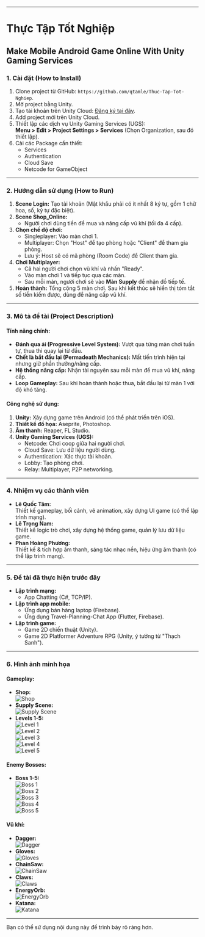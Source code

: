 
---

# Thực Tập Tốt Nghiệp
## **Make Mobile Android Game Online With Unity Gaming Services**

### **1. Cài đặt (How to Install)**
1. Clone project từ GitHub: `https://github.com/qtamle/Thuc-Tap-Tot-Nghiep`.
2. Mở project bằng Unity.
3. Tạo tài khoản trên Unity Cloud: [Đăng ký tại đây](https://login.unity.com/en/sign-up).
4. Add project mới trên Unity Cloud.
5. Thiết lập các dịch vụ Unity Gaming Services (UGS):  
   **Menu > Edit > Project Settings > Services** (Chọn Organization, sau đó thiết lập).
6. Cài các Package cần thiết: 
   - Services
   - Authentication
   - Cloud Save
   - Netcode for GameObject

---

### **2. Hướng dẫn sử dụng (How to Run)**
1. **Scene Login:** Tạo tài khoản (Mật khẩu phải có ít nhất 8 ký tự, gồm 1 chữ hoa, số, ký tự đặc biệt).
2. **Scene Shop_Online:** 
   - Người chơi dùng tiền để mua và nâng cấp vũ khí (tối đa 4 cấp).
3. **Chọn chế độ chơi:**  
   - Singleplayer: Vào màn chơi 1.  
   - Multiplayer: Chọn "Host" để tạo phòng hoặc "Client" để tham gia phòng.  
   - Lưu ý: Host sẽ có mã phòng (Room Code) để Client tham gia.
4. **Chơi Multiplayer:**
   - Cả hai người chơi chọn vũ khí và nhấn "Ready".
   - Vào màn chơi 1 và tiếp tục qua các màn.
   - Sau mỗi màn, người chơi sẽ vào **Màn Supply** để nhận đồ tiếp tế.
5. **Hoàn thành:** Tổng cộng 5 màn chơi. Sau khi kết thúc sẽ hiển thị tóm tắt số tiền kiếm được, dùng để nâng cấp vũ khí.

---

### **3. Mô tả đề tài (Project Description)**
#### **Tính năng chính:**
- **Đánh qua ải (Progressive Level System):** Vượt qua từng màn chơi tuần tự, thua thì quay lại từ đầu.
- **Chết là bắt đầu lại (Permadeath Mechanics):** Mất tiến trình hiện tại nhưng giữ phần thưởng/nâng cấp.
- **Hệ thống nâng cấp:** Nhận tài nguyên sau mỗi màn để mua vũ khí, nâng cấp.
- **Loop Gameplay:** Sau khi hoàn thành hoặc thua, bắt đầu lại từ màn 1 với độ khó tăng.

#### **Công nghệ sử dụng:**
1. **Unity:** Xây dựng game trên Android (có thể phát triển trên iOS).
2. **Thiết kế đồ họa:** Aseprite, Photoshop.
3. **Âm thanh:** Reaper, FL Studio.
4. **Unity Gaming Services (UGS):**
   - Netcode: Chơi coop giữa hai người chơi.
   - Cloud Save: Lưu dữ liệu người dùng.
   - Authentication: Xác thực tài khoản.
   - Lobby: Tạo phòng chơi.
   - Relay: Multiplayer, P2P networking.

---

### **4. Nhiệm vụ các thành viên**
- **Lê Quốc Tâm:**  
  Thiết kế gameplay, bối cảnh, vẽ animation, xây dựng UI game (có thể lập trình mạng).  
- **Lê Trọng Nam:**  
  Thiết kế logic trò chơi, xây dựng hệ thống game, quản lý lưu dữ liệu game.  
- **Phan Hoàng Phương:**  
  Thiết kế & tích hợp âm thanh, sáng tác nhạc nền, hiệu ứng âm thanh (có thể lập trình mạng).

---

### **5. Đề tài đã thực hiện trước đây**
- **Lập trình mạng:**  
  - App Chatting (C#, TCP/IP).  
- **Lập trình app mobile:**  
  - Ứng dụng bán hàng laptop (Firebase).  
  - Ứng dụng Travel-Planning-Chat App (Flutter, Firebase).  
- **Lập trình game:**  
  - Game 2D chiến thuật (Unity).  
  - Game 2D Platformer Adventure RPG (Unity, ý tưởng từ "Thạch Sanh").  

---

### **6. Hình ảnh minh họa**
#### **Gameplay:**
- **Shop:**  
  ![Shop](https://github.com/user-attachments/assets/374ff491-289f-4f1e-96d9-0a6b45c21e7f)
- **Supply Scene:**  
  ![Supply Scene](https://github.com/user-attachments/assets/fd91fc6a-febc-480d-b36e-46ac57db2b63)
- **Levels 1-5:**  
  ![Level 1](https://github.com/user-attachments/assets/0373c1b2-e640-4747-a1a5-28f6c90ddd85)  
  ![Level 2](https://github.com/user-attachments/assets/04deade8-c0e5-4b66-9db0-e3dcda4c2cff)  
  ![Level 3](https://github.com/user-attachments/assets/a2c0cca8-061f-49eb-9002-31a8712f16c3)  
  ![Level 4](https://github.com/user-attachments/assets/6017d9c1-ae97-4f10-b611-ee72567a6e0d)  
  ![Level 5](https://github.com/user-attachments/assets/87389289-bc3a-46cb-965d-17301070c7e4)

#### **Enemy Bosses:**
- **Boss 1-5:**  
  ![Boss 1](https://github.com/user-attachments/assets/5c6e455d-6cfe-4e67-8a8e-e3f22c6ac904)  
  ![Boss 2](https://github.com/user-attachments/assets/1855a854-7ed8-4dc1-804d-89584a5acfc7)  
  ![Boss 3](https://github.com/user-attachments/assets/c3ad4018-6198-4b5b-989f-57cd8f76ddbe)  
  ![Boss 4](https://github.com/user-attachments/assets/76cbc08e-db5c-4d38-9ddc-ffedf0e47cad)  
  ![Boss 5](https://github.com/user-attachments/assets/3c2a5cfa-5e49-48ee-909b-c4ccb374ffbe)

#### **Vũ khí:**
- **Dagger:**  
  ![Dagger](https://github.com/user-attachments/assets/41136ca8-8a52-4cf1-96c5-5f6c2a23292d)  
- **Gloves:**  
  ![Gloves](https://github.com/user-attachments/assets/c76d274c-d5ae-4dc0-ab3f-9e0f3b4e50f7)  
- **ChainSaw:**  
  ![ChainSaw](https://github.com/user-attachments/assets/7e1a02fa-ed93-43b6-9dc6-90430dce107d)  
- **Claws:**  
  ![Claws](https://github.com/user-attachments/assets/f20a36a4-71ad-4ad4-89d3-8e004585f1a5)  
- **EnergyOrb:**  
  ![EnergyOrb](https://github.com/user-attachments/assets/3e603d55-9e85-426d-b7d7-3b64da535d9d)  
- **Katana:**  
  ![Katana](https://github.com/user-attachments/assets/b4416b2b-5a1b-4ccb-b5a7-58b46861d50e)

---

Bạn có thể sử dụng nội dung này để trình bày rõ ràng hơn.
